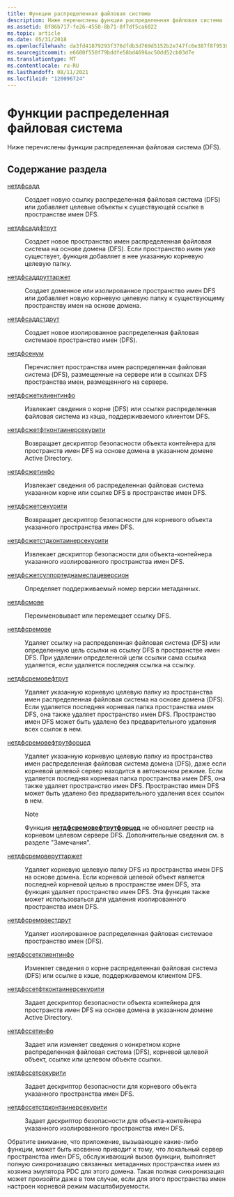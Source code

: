 ```yaml
---
title: Функции распределенная файловая система
description: Ниже перечислены функции распределенная файловая система (DFS).
ms.assetid: 8f86b717-fe26-4550-8b71-8f7df5ca6022
ms.topic: article
ms.date: 05/31/2018
ms.openlocfilehash: da3fd41879293f376dfdb3d769d5152b2e747fc6e387f8f9538854d4d3e06e7a
ms.sourcegitcommit: e6600f550f79bddfe58bd4696ac50dd52cb03d7e
ms.translationtype: MT
ms.contentlocale: ru-RU
ms.lasthandoff: 08/11/2021
ms.locfileid: "120096724"
---
```

# <a name="distributed-file-system-functions"></a>Функции распределенная файловая система

Ниже перечислены функции распределенная файловая система (DFS).

## <a name="in-this-section"></a>Содержание раздела

<dl> <dt>

[нетдфсадд](/windows/desktop/api/lmdfs/nf-lmdfs-netdfsadd)
</dt> <dd>
Создает новую ссылку распределенная файловая система (DFS) или добавляет целевые объекты к существующей ссылке в пространстве имен DFS.

</dd> <dt>

[нетдфсаддфтрут](/windows/desktop/api/lmdfs/nf-lmdfs-netdfsaddftroot)
</dt> <dd>
Создает новое пространство имен распределенная файловая система на основе домена (DFS). Если пространство имен уже существует, функция добавляет в нее указанную корневую целевую папку.

</dd> <dt>

[нетдфсаддруттаржет](/windows/desktop/api/lmdfs/nf-lmdfs-netdfsaddroottarget)
</dt> <dd>
Создает доменное или изолированное пространство имен DFS или добавляет новую корневую целевую папку к существующему пространству имен на основе домена.

</dd> <dt>

[нетдфсаддстдрут](/windows/desktop/api/lmdfs/nf-lmdfs-netdfsaddstdroot)
</dt> <dd>
Создает новое изолированное распределенная файловая системаое пространство имен (DFS).

</dd> <dt>

[нетдфсенум](/windows/desktop/api/lmdfs/nf-lmdfs-netdfsenum)
</dt> <dd>
Перечисляет пространства имен распределенная файловая система (DFS), размещенные на сервере или в ссылках DFS пространства имен, размещенного на сервере.

</dd> <dt>

[нетдфсжетклиентинфо](/windows/desktop/api/lmdfs/nf-lmdfs-netdfsgetclientinfo)
</dt> <dd>
Извлекает сведения о корне (DFS) или ссылке распределенная файловая система из кэша, поддерживаемого клиентом DFS.

</dd> <dt>

[нетдфсжетфтконтаинерсекурити](/windows/desktop/api/lmdfs/nf-lmdfs-netdfsgetftcontainersecurity)
</dt> <dd>
Возвращает дескриптор безопасности объекта контейнера для пространств имен DFS на основе домена в указанном домене Active Directory.

</dd> <dt>

[нетдфсжетинфо](/windows/desktop/api/lmdfs/nf-lmdfs-netdfsgetinfo)
</dt> <dd>
Извлекает сведения об распределенная файловая система указанном корне или ссылке DFS в пространстве имен DFS.

</dd> <dt>

[нетдфсжетсекурити](/windows/desktop/api/lmdfs/nf-lmdfs-netdfsgetsecurity)
</dt> <dd>
Возвращает дескриптор безопасности для корневого объекта указанного пространства имен DFS.

</dd> <dt>

[нетдфсжетстдконтаинерсекурити](/windows/desktop/api/lmdfs/nf-lmdfs-netdfsgetstdcontainersecurity)
</dt> <dd>
Извлекает дескриптор безопасности для объекта-контейнера указанного изолированного пространства имен DFS.

</dd> <dt>

[нетдфсжетсуппортеднамеспацеверсион](/windows/desktop/api/lmdfs/nf-lmdfs-netdfsgetsupportednamespaceversion)
</dt> <dd>
Определяет поддерживаемый номер версии метаданных.

</dd> <dt>

[нетдфсмове](/windows/desktop/api/lmdfs/nf-lmdfs-netdfsmove)
</dt> <dd>
Переименовывает или перемещает ссылку DFS.

</dd> <dt>

[нетдфсремове](/windows/desktop/api/lmdfs/nf-lmdfs-netdfsremove)
</dt> <dd>
Удаляет ссылку на распределенная файловая система (DFS) или определенную цель ссылки на ссылку DFS в пространстве имен DFS. При удалении определенной цели ссылки сама ссылка удаляется, если удаляется последняя ссылка на ссылку.

</dd> <dt>

[нетдфсремовефтрут](/windows/desktop/api/lmdfs/nf-lmdfs-netdfsremoveftroot)
</dt> <dd>
Удаляет указанную корневую целевую папку из пространства имен распределенная файловая система на основе домена (DFS). Если удаляется последняя корневая папка пространства имен DFS, она также удаляет пространство имен DFS. Пространство имен DFS может быть удалено без предварительного удаления всех ссылок в нем.

</dd> <dt>

[нетдфсремовефтрутфорцед](/windows/desktop/api/lmdfs/nf-lmdfs-netdfsremoveftrootforced)
</dt> <dd>
Удаляет указанную корневую целевую папку из пространства имен распределенная файловая система домена (DFS), даже если корневой целевой сервер находится в автономном режиме. Если удаляется последняя корневая папка пространства имен DFS, она также удаляет пространство имен DFS. Пространство имен DFS может быть удалено без предварительного удаления всех ссылок в нем.

> [!Note]
> Функция [**нетдфсремовефтрутфорцед**](/windows/desktop/api/lmdfs/nf-lmdfs-netdfsremoveftrootforced) не обновляет реестр на корневом целевом сервере DFS. Дополнительные сведения см. в разделе "Замечания".

</dd> <dt>

[нетдфсремоверуттаржет](/windows/desktop/api/lmdfs/nf-lmdfs-netdfsremoveroottarget)
</dt> <dd>
Удаляет корневую целевую папку DFS из пространства имен DFS на основе домена. Если корневой целевой объект является последней корневой целью в пространстве имен DFS, эта функция удаляет пространство имен DFS. Эта функция также может использоваться для удаления изолированного пространства имен DFS.

</dd> <dt>

[нетдфсремовестдрут](/windows/desktop/api/lmdfs/nf-lmdfs-netdfsremovestdroot)
</dt> <dd>
Удаляет изолированное распределенная файловая системаое пространство имен (DFS).

</dd> <dt>

[нетдфссетклиентинфо](/windows/desktop/api/lmdfs/nf-lmdfs-netdfssetclientinfo)
</dt> <dd>
Изменяет сведения о корне распределенная файловая система (DFS) или ссылке в кэше, поддерживаемом клиентом DFS.

</dd> <dt>

[нетдфссетфтконтаинерсекурити](/windows/desktop/api/lmdfs/nf-lmdfs-netdfssetftcontainersecurity)
</dt> <dd>
Задает дескриптор безопасности объекта контейнера для пространств имен DFS на основе домена в указанном домене Active Directory.

</dd> <dt>

[нетдфссетинфо](/windows/desktop/api/lmdfs/nf-lmdfs-netdfssetinfo)
</dt> <dd>
Задает или изменяет сведения о конкретном корне распределенная файловая система (DFS), корневой целевой объект, ссылке или целевом объекте ссылки.

</dd> <dt>

[нетдфссетсекурити](/windows/desktop/api/lmdfs/nf-lmdfs-netdfssetsecurity)
</dt> <dd>
Задает дескриптор безопасности для корневого объекта указанного пространства имен DFS.

</dd> <dt>

[нетдфссетстдконтаинерсекурити](/windows/desktop/api/lmdfs/nf-lmdfs-netdfssetstdcontainersecurity)
</dt> <dd>
Задает дескриптор безопасности для объекта-контейнера указанного изолированного пространства имен DFS.

</dd> </dl>

Обратите внимание, что приложение, вызывающее какие-либо функции, может быть косвенно приводит к тому, что локальный сервер пространства имен DFS, обслуживающий вызов функции, выполняет полную синхронизацию связанных метаданных пространства имен из хозяина эмулятора PDC для этого домена. Такая полная синхронизация может произойти даже в том случае, если для этого пространства имен настроен корневой режим масштабируемости.
